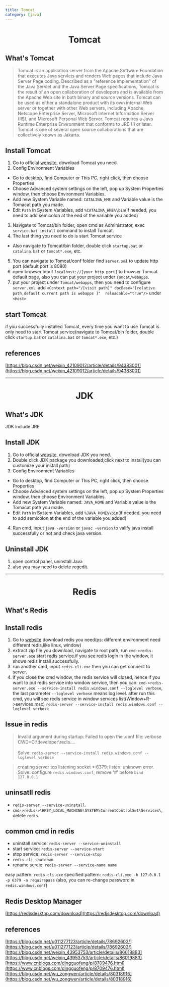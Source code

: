 ```yaml
---
title: Tomcat
category: [java]
---
```


# <center>Tomcat</center>

## What's Tomcat
> Tomcat is an application server from the Apache Software Foundation that executes Java servlets and renders Web pages that include Java Server Page coding. Described as a "reference implementation" of the Java Servlet and the Java Server Page specifications, Tomcat is the result of an open collaboration of developers and is available from the Apache Web site in both binary and source versions. Tomcat can be used as either a standalone product with its own internal Web server or together with other Web servers, including Apache, Netscape Enterprise Server, Microsoft Internet Information Server (IIS), and Microsoft Personal Web Server. Tomcat requires a Java Runtime Enterprise Environment that conforms to JRE 1.1 or later.
Tomcat is one of several open source collaborations that are collectively known as Jakarta.


## Install Tomcat
1. Go to official [website](http://tomcat.apache.org/), download Tomcat you need.
2. Config Environment Variables
  - Go to desktop, find Computer or This PC, right click, then choose Properties
  - Choose Advanced system settings on the left, pop up System Properties window, then choose Environment Variables.
  - Add new System Variable named: `CATALINA_HME` and Variable value is the Tomacat path you made.
  - Edit `Path` in System Variables, add `%CATALINA_HME%\bin`(if needed, you need to add semicolon at the end of the variable you added)
3. Navigate to Tomcat/bin folder, open cmd as Administrator, exec `service.bat install` command to install Tomcat.
4. The last thing you need to do is start Tomcat service
  - Also navigate to Tomcat/bin folder, double click `startup.bat` or `catalina.bat` or `tomcat*.exe`, etc.
5. You can navigate to Tomcat/conf folder find `server.xml` to update http port (default port is  8080)
6. open browser input `localhost://[your http port]` to browser Tomcat default page, also you can put your project under `Tomcat/webapps`.
7. put your project under `Tomcat/webapps`, then you need to configure `server.xml`. add `<Context path="/[visit path]"	docBase="[relative path,default current path is webapps ]"  reloadable="true"/>` under `<Host>`
  
## start Tomcat
if you successfully installed Tomcat, every time you want to use Tomcat is only need to start Tomcat service(navigate to Tomcat/bin folder, double click `startup.bat` or `catalina.bat` or `tomcat*.exe`, etc.)


## references
[https://blog.csdn.net/weixin_42109012/article/details/94383001](https://blog.csdn.net/weixin_42109012/article/details/94383001)

---

# <center>JDK</center>

## What's JDK
JDK include JRE

## Install JDK
1. Go to official [website](https://www.oracle.com/technetwork/java/javase/downloads/index.html), download JDK you need.
2. Double click JDK package you downloaded,click next to install(you can customize your install path)
3.  Config Environment Variables
  - Go to desktop, find Computer or This PC, right click, then choose Properties
  - Choose Advanced system settings on the left, pop up System Properties window, then choose Environment Variables.
  - Add new System Variable named: `JAVA_HOME` and Variable value is the Tomacat path you made.
  - Edit `Path` in System Variables, add `%JAVA_HOME%\bin`(if needed, you need to add semicolon at the end of the variable you added)
4. Run cmd, input `java -version` or `javac -version` to valify java install successfully or not and check java version. 

## Uninstall JDK
1. open control panel, uninstall Java
2. also you may need to delete regedit.

---

# <center>Redis</center>

## What's Redis

## Install redis
1. Go to [website](https://github.com/microsoftarchive/redis/releases) download redis you need(ps: different environment need different redis,like linux, window)
2. extract zip file you download, navigate to root path, run `cmd->redis-server.exe` start redis service.if you see redis login in the window, it shows redis install successfully.
2. run another cmd, input `redis-cli.exe` then you can get connect to server.
3. if you close the cmd window, the redis service will closed, hence if you want to put redis service into window service, then you can: `cmd->redis-server.exe --service-install redis.windows.conf --loglevel verbose`, the last parameter `--loglevel verbose` means log level. after run this cmd, you will see redis service in window services list(Window+R->services.msc)
`redis-server --service-install redis.windows.conf --loglevel verbose`

## Issue in redis
>  Invalid argument during startup: Failed to open the .conf file: 
   verbose CWD=C:\developer\redis....<br/>  
   Solve: `redis-server --service-install redis.windows.conf --loglevel verbose`
   
> creating server tcp listening socket *:6379: listen: unknown error.<br/>
  Solve: configure `redis.windows.conf`, remove '#' before `bind 127.0.0.1`
## uninsatll redis
* `redis-server --service-uninstall`.
* `cmd->redis->\HKEY_LOCAL_MACHINE\SYSTEM\CurrentControlSet\Services\`, delete `redis`.

## common cmd in redis
* uninstall service: `redis-server --service-uninstall`
* start service: `redis-server --service-start`
* stop service: `redis-server --service-stop`
* `redis-cli shutdown`
* rename sercie: `redis-server --service-name name`

easy pattern: `redis-cli.exe`
specified pattern: `redis-cli.exe -h 127.0.0.1 -p 6379 -a requirepass` (also, you can re-change password in `redis.windows.conf`)

## Redis Desktop Manager
[https://redisdesktop.com/download](https://redisdesktop.com/download)
## references
[https://blog.csdn.net/u011277123/article/details/78692603/](https://blog.csdn.net/u011277123/article/details/78692603/)
[https://blog.csdn.net/weixin_43953753/article/details/86019883](https://blog.csdn.net/weixin_43953753/article/details/86019883)
[https://www.cnblogs.com/dingguofeng/p/8709476.html](https://www.cnblogs.com/dingguofeng/p/8709476.html)
[https://blog.csdn.net/wu_zongwen/article/details/80318916](https://blog.csdn.net/wu_zongwen/article/details/80318916)

